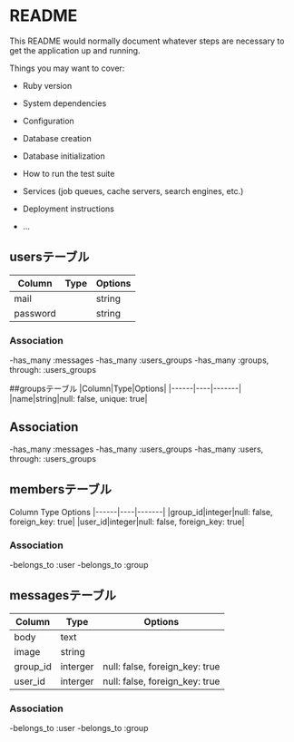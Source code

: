 # README

This README would normally document whatever steps are necessary to get the
application up and running.

Things you may want to cover:

* Ruby version

* System dependencies

* Configuration

* Database creation

* Database initialization

* How to run the test suite

* Services (job queues, cache servers, search engines, etc.)

* Deployment instructions

* ...
## usersテーブル
|Column|Type|Options|
|------|----|-------|
|mail||string|null: false, unique: true|
|password||string||null: false|

### Association
-has_many :messages
-has_many :users_groups
-has_many :groups, through: :users_groups

##groupsテーブル
|Column|Type|Options|
|------|----|-------|
|name|string|null: false, unique: true|

## Association
-has_many :messages
-has_many :users_groups
-has_many :users, through: :users_groups

## membersテーブル
Column	Type	Options
|------|----|-------|
|group_id|integer|null: false, foreign_key: true|
|user_id|integer|null: false, foreign_key: true|

### Association
-belongs_to :user
-belongs_to :group

## messagesテーブル
|Column|Type|Options|
|------|----|-------|
|body|text|
|image|string|
|group_id|interger|null: false, foreign_key: true|
|user_id|interger|null: false, foreign_key: true|

### Association
-belongs_to :user
-belongs_to :group